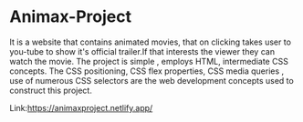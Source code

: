 # Animax-Project
It is a website  that contains animated movies, that on clicking takes user to you-tube to show it's official trailer.If that interests the viewer they can watch the movie.
The project is simple , employs HTML, intermediate CSS concepts. The CSS positioning, CSS flex properties, CSS media queries , use of numerous CSS selectors are the web development concepts used to construct this project.

Link:https://animaxproject.netlify.app/
